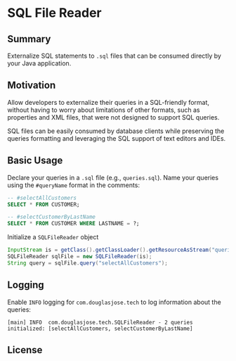 # SQL File Reader

## Summary

Externalize SQL statements to `.sql` files that can be consumed directly by your Java application.

## Motivation

Allow developers to externalize their queries in a SQL-friendly format, without having to worry about limitations of other formats, such as properties and XML files, that were not designed to support SQL queries.

SQL files can be easily consumed by database clients while preserving the queries formatting and leveraging the SQL support of text editors and IDEs.

## Basic Usage

Declare your queries in a `.sql` file (e.g., `queries.sql`). Name your queries using the `#queryName` format in the comments:

```sql
-- #selectAllCustomers
SELECT * FROM CUSTOMER;

-- #selectCustomerByLastName
SELECT * FROM CUSTOMER WHERE LASTNAME = ?;

```

Initialize a `SQLFileReader` object

```java
InputStream is = getClass().getClassLoader().getResourceAsStream("queries.sql");
SQLFileReader sqlFile = new SQLFileReader(is);
String query = sqlFile.query("selectAllCustomers");
```

## Logging

Enable `INFO` logging for `com.douglasjose.tech` to log information about the queries:

```
[main] INFO  com.douglasjose.tech.SQLFileReader - 2 queries initialized: [selectAllCustomers, selectCustomerByLastName]
```

## License
